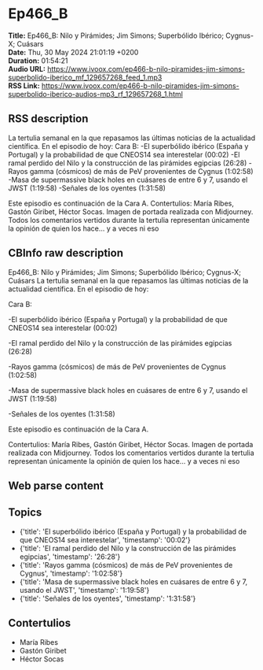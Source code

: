 # Ep466_B  
**Title:** Ep466_B: Nilo y Pirámides; Jim Simons; Superbólido Ibérico; Cygnus-X; Cuásars  
**Date:** Thu, 30 May 2024 21:01:19 +0200  
**Duration:** 01:54:21  
**Audio URL:** https://www.ivoox.com/ep466-b-nilo-piramides-jim-simons-superbolido-iberico_mf_129657268_feed_1.mp3  
**RSS Link:** https://www.ivoox.com/ep466-b-nilo-piramides-jim-simons-superbolido-iberico-audios-mp3_rf_129657268_1.html  

## RSS description
La tertulia semanal en la que repasamos las últimas noticias de la actualidad científica. En el episodio de hoy:
Cara B:
-El superbólido ibérico (España y Portugal) y la probabilidad de que CNEOS14 sea interestelar (00:02)
-El ramal perdido del Nilo y la construcción de las pirámides egipcias (26:28)
-Rayos gamma (cósmicos) de más de PeV provenientes de Cygnus (1:02:58)
-Masa de supermassive black holes en cuásares de entre 6 y 7, usando el JWST (1:19:58)
-Señales de los oyentes (1:31:58)

Este episodio es continuación de la Cara A.
Contertulios: María Ribes, Gastón Giribet, Héctor Socas. Imagen de portada realizada con Midjourney. Todos los comentarios vertidos durante la tertulia representan únicamente la opinión de quien los hace... y a veces ni eso

## CBInfo raw description
Ep466_B: Nilo y Pirámides; Jim Simons; Superbólido Ibérico; Cygnus-X; Cuásars
La tertulia semanal en la que repasamos las últimas noticias de la actualidad científica. En el episodio de hoy:

Cara B:

-El superbólido ibérico (España y Portugal) y la probabilidad de que CNEOS14 sea interestelar (00:02)

-El ramal perdido del Nilo y la construcción de las pirámides egipcias (26:28)

-Rayos gamma (cósmicos) de más de PeV provenientes de Cygnus (1:02:58)

-Masa de supermassive black holes en cuásares de entre 6 y 7, usando el JWST (1:19:58)

-Señales de los oyentes (1:31:58)



Este episodio es continuación de la Cara A.

Contertulios: María Ribes, Gastón Giribet, Héctor Socas. Imagen de portada realizada con Midjourney. Todos los comentarios vertidos durante la tertulia representan únicamente la opinión de quien los hace... y a veces ni eso


## Web parse content


## Topics
- {'title': 'El superbólido ibérico (España y Portugal) y la probabilidad de que CNEOS14 sea interestelar', 'timestamp': '00:02'}
- {'title': 'El ramal perdido del Nilo y la construcción de las pirámides egipcias', 'timestamp': '26:28'}
- {'title': 'Rayos gamma (cósmicos) de más de PeV provenientes de Cygnus', 'timestamp': '1:02:58'}
- {'title': 'Masa de supermassive black holes en cuásares de entre 6 y 7, usando el JWST', 'timestamp': '1:19:58'}
- {'title': 'Señales de los oyentes', 'timestamp': '1:31:58'}
## Contertulios
- María Ribes
- Gastón Giribet
- Héctor Socas